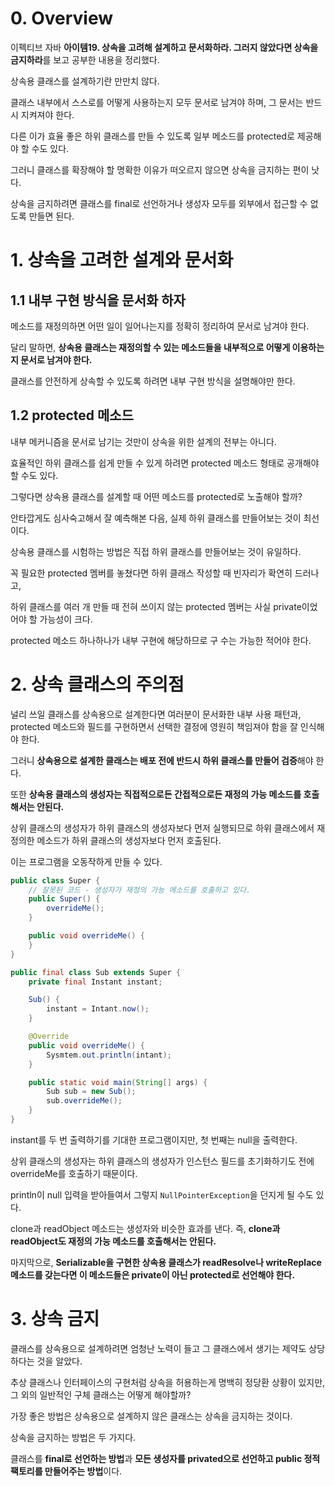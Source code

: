 # 0. Overview

이펙티브 자바 **아이템19. 상속을 고려해 설계하고 문서화하라. 그러지 않았다면 상속을 금지하라**를 보고 공부한 내용을 정리했다.

상속용 클래스를 설계하기란 만만치 않다.

클래스 내부에서 스스로를 어떻게 사용하는지 모두 문서로 남겨야 하며, 그 문서는 반드시 지켜져야 한다.

다른 이가 효율 좋은 하위 클래스를 만들 수 있도록 일부 메소드를 protected로 제공해야 할 수도 있다.

그러니 클래스를 확장해야 할 명확한 이유가 떠오르지 않으면 상속을 금지하는 편이 낫다.

상속을 금지하려면 클래스를 final로 선언하거나 생성자 모두를 외부에서 접근할 수 없도록 만들면 된다.

# 1. 상속을 고려한 설계와 문서화

## 1.1 내부 구현 방식을 문서화 하자

메소드를 재정의하면 어떤 일이 일어나는지를 정확히 정리하여 문서로 남겨야 한다.

달리 말하면, **상속용 클래스는 재정의할 수 있는 메소드들을 내부적으로 어떻게 이용하는지 문서로 남겨야 한다.**

클래스를 안전하게 상속할 수 있도록 하려면 내부 구현 방식을 설명해야만 한다.

## 1.2 protected 메소드

내부 메커니즘을 문서로 남기는 것만이 상속을 위한 설계의 전부는 아니다.

효율적인 하위 클래스를 쉽게 만들 수 있게 하려면 protected 메소드 형태로 공개해야 할 수도 있다.

그렇다면 상속용 클래스를 설계할 때 어떤 메소드를 protected로 노출해야 할까?

안타깝게도 심사숙고해서 잘 예측해본 다음, 실제 하위 클래스를 만들어보는 것이 최선이다.

상속용 클래스를 시험하는 방법은 직접 하위 클래스를 만들어보는 것이 유일하다.

꼭 필요한 protected 멤버를 놓쳤다면 하위 클래스 작성할 때 빈자리가 확연히 드러나고,

하위 클래스를 여러 개 만들 때 전혀 쓰이지 않는 protected 멤버는 사실 private이었어야 할 가능성이 크다.

protected 메소드 하나하나가 내부 구현에 해당하므로 구 수는 가능한 적어야 한다.


# 2. 상속 클래스의 주의점

널리 쓰일 클래스를 상속용으로 설계한다면 여러분이 문서화한 내부 사용 패턴과, protected 메소드와 필드를 구현하면서 선택한 결정에 영원히 책임져야 함을 잘 인식해야 한다.

그러니 **상속용으로 설계한 클래스는 배포 전에 반드시 하위 클래스를 만들어 검증**해야 한다.

또한 **상속용 클래스의 생성자는 직접적으로든 간접적으로든 재정의 가능 메소드를 호출해서는 안된다.**

상위 클래스의 생성자가 하위 클래스의 생성자보다 먼저 실행되므로 하위 클래스에서 재정의한 메소드가 하위 클래스의 생성자보다 먼저 호출된다.

이는 프로그램을 오동작하게 만들 수 있다.

```java
public class Super {
    // 잘못된 코드 - 생성자가 재정의 가능 메소드를 호출하고 있다.
    public Super() {
        overrideMe();
    }

    public void overrideMe() {
    }
}
```

```java
public final class Sub extends Super {
    private final Instant instant;

    Sub() {
        instant = Intant.now();
    }

    @Override
    public void overrideMe() {
        Sysmtem.out.println(intant);
    }

    public static void main(String[] args) {
        Sub sub = new Sub();
        sub.overrideMe();
    }
}
```

instant를 두 번 출력하기를 기대한 프로그램이지만, 첫 번째는 null을 출력한다.

상위 클래스의 생성자는 하위 클래스의 생성자가 인스턴스 필드를 초기화하기도 전에 overrideMe를 호출하기 때문이다.

println이 null 입력을 받아들여서 그렇지 `NullPointerException`을 던지게 될 수도 있다.

clone과 readObject 메소드는 생성자와 비슷한 효과를 낸다. 즉, **clone과 readObject도 재정의 가능 메소드를 호출해서는 안된다.**

마지막으로, **Serializable을 구현한 상속용 클래스가 readResolve나 writeReplace 메소드를 갖는다면 이 메소드들은 private이 아닌 protected로 선언해야 한다.**

# 3. 상속 금지

클래스를 상속용으로 설계하려면 엄청난 노력이 들고 그 클래스에서 생기는 제약도 상당하다는 것을 알았다.

추상 클래스나 인터페이스의 구현처럼 상속을 허용하는게 명백히 정당환 상황이 있지만, 그 외의 일반적인 구체 클래스는 어떻게 해야할까?

가장 좋은 방법은 상속용으로 설계하지 않은 클래스는 상속을 금지하는 것이다.

상속을 금지하는 방법은 두 가지다.

클래스를 **final로 선언하는 방법**과 **모든 생성자를 privated으로 선언하고 public 정적 팩토리를 만들어주는 방법**이다.